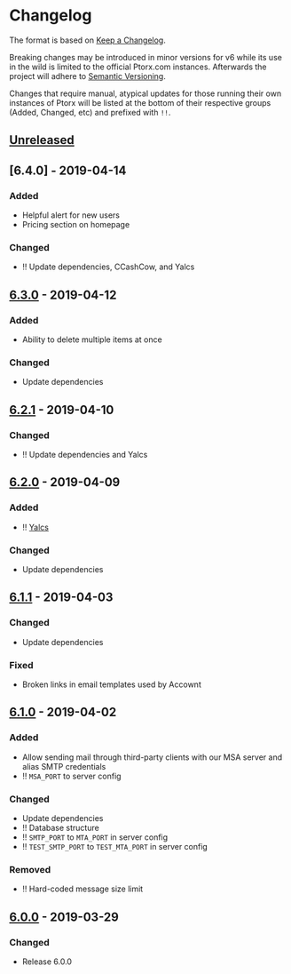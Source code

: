 # Changelog

The format is based on [Keep a Changelog](https://keepachangelog.com/en/1.0.0).

Breaking changes may be introduced in minor versions for v6 while its use in the wild is limited to the official Ptorx.com instances. Afterwards the project will adhere to [Semantic Versioning](https://semver.org).

Changes that require manual, atypical updates for those running their own instances of Ptorx will be listed at the bottom of their respective groups (Added, Changed, etc) and prefixed with `!!`.

## [Unreleased]

## [6.4.0] - 2019-04-14

### Added

- Helpful alert for new users
- Pricing section on homepage

### Changed

- !! Update dependencies, CCashCow, and Yalcs

## [6.3.0] - 2019-04-12

### Added

- Ability to delete multiple items at once

### Changed

- Update dependencies

## [6.2.1] - 2019-04-10

### Changed

- !! Update dependencies and Yalcs

## [6.2.0] - 2019-04-09

### Added

- !! [Yalcs](https://github.com/Xyfir/yalcs)

### Changed

- Update dependencies

## [6.1.1] - 2019-04-03

### Changed

- Update dependencies

### Fixed

- Broken links in email templates used by Accownt

## [6.1.0] - 2019-04-02

### Added

- Allow sending mail through third-party clients with our MSA server and alias SMTP credentials
- !! `MSA_PORT` to server config

### Changed

- Update dependencies
- !! Database structure
- !! `SMTP_PORT` to `MTA_PORT` in server config
- !! `TEST_SMTP_PORT` to `TEST_MTA_PORT` in server config

### Removed

- !! Hard-coded message size limit

## [6.0.0] - 2019-03-29

### Changed

- Release 6.0.0

[unreleased]: https://github.com/Xyfir/ptorx/compare/6.3.0...HEAD
[6.3.0]: https://github.com/Xyfir/ptorx/compare/6.2.1...6.3.0
[6.2.1]: https://github.com/Xyfir/ptorx/compare/6.2.0...6.2.1
[6.2.0]: https://github.com/Xyfir/ptorx/compare/6.1.1...6.2.0
[6.1.1]: https://github.com/Xyfir/ptorx/compare/6.0.1...6.1.1
[6.1.0]: https://github.com/Xyfir/ptorx/compare/6.0.0...6.1.0
[6.0.0]: https://github.com/Xyfir/ptorx/releases/tag/6.0.0
